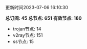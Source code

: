 更新时间2023-07-06 16:10:30

**总订阅: 45**
**总节点: 651**
**有效节点: 180**
- trojan节点: 14
- v2ray节点: 151
- ss节点: 15
